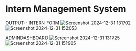 # Intern Management System

OUTPUT:-
INTERN FORM
![Screenshot 2024-12-31 131702](https://github.com/user-attachments/assets/52c560bf-cf70-457e-b31e-a04c68f8132a)
![Screenshot 2024-12-31 152053](https://github.com/user-attachments/assets/3ca6fb0b-f921-4773-a29e-aefead029f89)

ADMINDASHBOARD
![Screenshot 2024-12-31 131725](https://github.com/user-attachments/assets/8dc319dc-99b5-48f6-9ffd-c9a20ff3ddb8)
![Screenshot 2024-12-31 151905](https://github.com/user-attachments/assets/d9e5e820-6b80-4c4a-b9fa-9b597e68daba)

